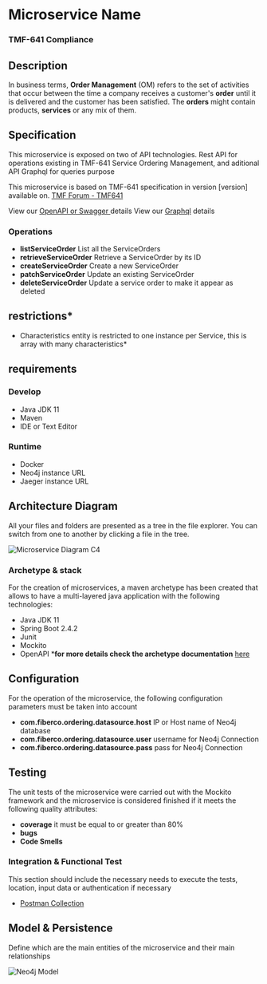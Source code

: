 # Microservice Name
### TMF-641 Compliance

## Description
In business terms, **Order Management** (OM) refers to the set of activities that occur between the time a company receives a customer's **order** until it is delivered and the customer has been satisfied. The **orders** might contain products, **services** or any mix of them.


## Specification
This microservice is exposed on two of API technologies. Rest API for operations existing in TMF-641 Service Ordering Management, and aditional API Graphql for queries purpose

This microservice is based on TMF-641 specification in version [version] available on. [TMF Forum - TMF641](https://www.tmforum.org/resources/specification/tmf641-service-ordering-api-user-guide-v-4-0-0/) 

View our [OpenAPI or Swagger ](http://host:port/swager-ui.html) details
View our [Graphql](http://host:port/graphql) details

### Operations

- **listServiceOrder** List all the ServiceOrders
- **retrieveServiceOrder** Retrieve a ServiceOrder by its ID
- **createServiceOrder** Create a new ServiceOrder
- **patchServiceOrder** Update an existing ServiceOrder
- **deleteServiceOrder** Update a service order to make it appear as deleted

## restrictions*
- Characteristics entity is restricted to one instance per Service, this is array with many characteristics* 

## requirements

### Develop

- Java JDK 11
- Maven
- IDE or Text Editor 


### Runtime
- Docker
- Neo4j instance URL
- Jaeger instance URL

## Architecture Diagram

All your files and folders are presented as a tree in the file explorer. You can switch from one to another by clicking a file in the tree.

![Microservice Diagram C4](https://steps.everis.com/git/fibercoassurancemodule/orchestration-activation/business-implementations/microservices/service-example/-/raw/master/images/c4_Model_MVP_v1.4-c3-gral-ms.png)

### Archetype & stack 
For the creation of microservices, a maven archetype has been created that allows to have a multi-layered java application with the following technologies:

- Java JDK 11
- Spring Boot 2.4.2
- Junit
- Mockito
- OpenAPI
***for more details check the archetype documentation** [here](https://steps.everis.com/git/fibercoassurancemodule/orchestration-activation/business-implementations/archetype/maven-archetype)


## Configuration

  
For the operation of the microservice, the following configuration parameters must be taken into account

- **com.fiberco.ordering.datasource.host**	IP or Host name of Neo4j database
- **com.fiberco.ordering.datasource.user** username for Neo4j Connection
- **com.fiberco.ordering.datasource.pass** pass for Neo4j Connection

## Testing
  
The unit tests of the microservice were carried out with the Mockito framework and the microservice is considered finished if it meets the following quality attributes:

- **coverage** it must be equal to or greater than 80%
- **bugs**
- **Code Smells**

### Integration  & Functional Test
This section should include the necessary needs to execute the tests, location, input data or authentication if necessary
- [Postman Collection](/src/test/resources)
 
## Model & Persistence
  
Define which are the main entities of the microservice and their main relationships

![Neo4j Model](https://steps.everis.com/git/fibercoassurancemodule/orchestration-activation/business-implementations/microservices/service-example/-/raw/1d69cddec2933a75cc3e26b070f45c68b04de5d0/images/TMF641-EXT%20%285%29.png)